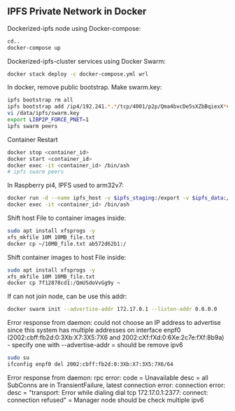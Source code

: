 
## IPFS Private Network in Docker

Dockerized-ipfs node using Docker-compose:
```sh
cd..
docker-compose up
```

Dockerized-ipfs-cluster services using Docker Swarm:
```sh
docker stack deploy -c docker-compose.yml wrl
```

In docker, remove public bootstrap. Make swarm.key:
```sh
ipfs bootstrap rm all
ipfs bootstrap add /ip4/192.241.*.*/tcp/4001/p2p/Qma4bvcDe5sXZbBqiexX*v
vi /data/ipfs/swarm.key
export LIBP2P_FORCE_PNET=1 
ipfs swarm peers
```
Container Restart
```sh
docker stop <container_id>
docker start <container_id>
docker exec -it <container_id> /bin/ash
# ipfs swarm peers
```

In Raspberry pi4, IPFS used to arm32v7:
```sh
docker run -d --name ipfs_host -v $ipfs_staging:/export -v $ipfs_data:/data/ipfs -p 4003:4003 -p 127.0.0.1:8082:8082 -p 127.0.0.1:5003:5003 yrzr/go-ipfs-arm32v7:latest
docker exec -it <container_id> /bin/ash
```

Shift host File to container images inside:
```sh
sudo apt install xfsprogs -y
xfs_mkfile 10M 10MB_file.txt
docker cp ~/10MB_file.txt ab572d62b1:/
```

Shift container images to host File inside:
```sh
sudo apt install xfsprogs -y
xfs_mkfile 10M 10MB_file.txt
docker cp 7f12878cd1:/QmUSdoVvGg9y ~
```

If can not join node, can be use this addr:
```sh
docker swarm init --advertise-addr 172.17.0.1 --listen-addr 0.0.0.0
```

Error response from daemon: could not choose an IP address to advertise since this system has multiple addresses on interface enpf0 (2002:cbff:fb2d:0:3Xb:X7:3X5:7X6 and 2002:cXf:fXd:0:6Xe:2c7e:fXf:8b9a) - specify one with --advertise-addr = should be remove ipv6
```sh
sudo su
ifconfig enpf0 del 2002:cbff:fb2d:0:3Xb:X7:3X5:7X6/64
```

Error response from daemon: rpc error: code = Unavailable desc = all SubConns are in TransientFailure, latest connection error: connection error: desc = "transport: Error while dialing dial tcp 172.17.0.1:2377: connect: connection refused" = Manager node should be check multiple ipv6
